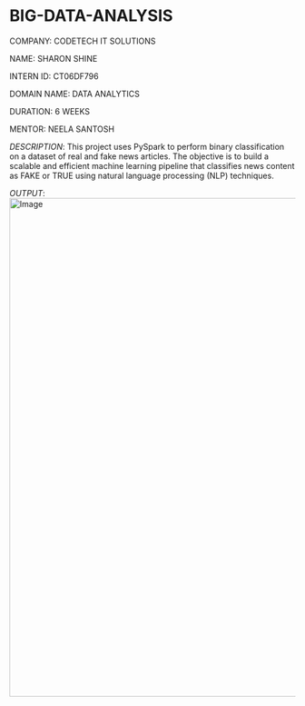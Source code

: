 # BIG-DATA-ANALYSIS

COMPANY: CODETECH IT SOLUTIONS

NAME: SHARON SHINE

INTERN ID: CT06DF796

DOMAIN NAME: DATA ANALYTICS

DURATION: 6 WEEKS

MENTOR: NEELA SANTOSH

*DESCRIPTION*: This project uses PySpark to perform binary classification on a dataset of real and fake news articles. The objective is to build a scalable and efficient machine learning pipeline that classifies news content as FAKE or TRUE using natural language processing (NLP) techniques.

*OUTPUT*: 
<img width="1919" height="878" alt="Image" src="https://github.com/user-attachments/assets/657e92cf-36df-483b-a743-0f521ab78af3" />
